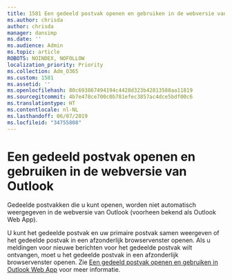 ```yaml
---
title: 1581 Een gedeeld postvak openen en gebruiken in de webversie van Outlook
ms.author: chrisda
author: chrisda
manager: dansimp
ms.date: ''
ms.audience: Admin
ms.topic: article
ROBOTS: NOINDEX, NOFOLLOW
localization_priority: Priority
ms.collection: Adm_O365
ms.custom: 1581
ms.assetid: ''
ms.openlocfilehash: 80c693867494194c4428d323b42813588aa11819
ms.sourcegitcommit: 4b7e478ce700c0b781efec3857ac4dce5bdf00c6
ms.translationtype: HT
ms.contentlocale: nl-NL
ms.lasthandoff: 06/07/2019
ms.locfileid: "34755808"
---
```

# <a name="open-and-use-a-shared-mailbox-in-outlook-on-the-web"></a>Een gedeeld postvak openen en gebruiken in de webversie van Outlook

Gedeelde postvakken die u kunt openen, worden niet automatisch weergegeven in de webversie van Outlook (voorheen bekend als Outlook Web App).

U kunt het gedeelde postvak en uw primaire postvak samen weergeven of het gedeelde postvak in een afzonderlijk browservenster openen. Als u meldingen voor nieuwe berichten voor het gedeelde postvak wilt ontvangen, moet u het gedeelde postvak in een afzonderlijk browservenster openen. Zie [Een gedeeld postvak openen en gebruiken in Outlook Web App](https://support.office.com/article/BC127866-42BE-4DE7-92AE-1EF2F787FD5C) voor meer informatie.
